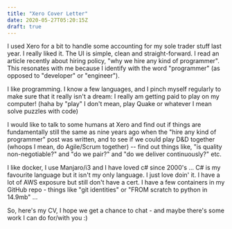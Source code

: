 ```yaml
---
title: "Xero Cover Letter"
date: 2020-05-27T05:20:15Z
draft: true
---
```


I used Xero for a bit to handle some accounting for my sole trader stuff last year. I really liked it. The UI is simple, clean and straight-forward. I read an article recently about hiring policy, "why we hire any kind of programmer". This resonates with me because I identify with the word "programmer" (as opposed to "developer" or "engineer").

I like programming. I know a few languages, and I pinch myself regularly to make sure that it really isn't a dream: I really am getting paid to play on my computer! (haha by "play" I don't mean, play Quake or whatever I mean solve puzzles with code)

I would like to talk to some humans at Xero and find out if things are fundamentally still the same as nine years ago when the "hire any kind of programmer" post was written, and to see if we could play D&D together (whoops I mean, do Agile/Scrum together) -- find out things like, "is quality non-negotiable?" and "do we pair?" and "do we deliver continuously?" etc.

I like docker, I use Manjaro/i3 and I have loved c# since 2000's ... C# is my favourite language but it isn't my only language. I just love doin' it. I have a lot of AWS exposure but still don't have a cert. I have a few containers in my GitHub repo - things like "git identities" or "FROM scratch to python in 14.9mb" ...

So, here's my CV, I hope we get a chance to chat - and maybe there's some work I can do for/with you :)

